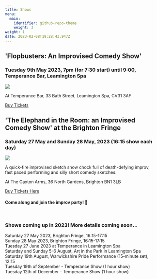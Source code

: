 ```yaml
---
title: Shows
menu:
  main:
    identifier: github-repo-theme
    weight: 3
weight: 1
date: 2023-02-08T19:28:43.947Z
---
```

## 'Flopbusters: An Improvised Comedy Show'

### Tuesday 9th May 2023, 7pm (for 7:30 start) until 9:00, Temperance Bar, Leamington Spa

![](https://www.brightonfringe.org/wp-content/uploads/2022/12/10-27-2022-112703-4781.jpg.webp)

At Temperance Bar, 33 Bath Street, Leamington Spa,  CV31 3AF

[B﻿uy Tickets](https://www.eventbrite.co.uk/e/flopbusters-improvised-comedy-tickets-607660608237)

## 'The Elephand in the Room: an Improvised Comedy Show' at the Brighton Fringe

### Saturday 27 May and Sunday 28 May, 2023 (16:15 show each day)

![](/uploads/rai-leigh-kate-ben.jpg)

A quick-fire improvised sketch show chock full of death-defying improv, fast paced performing and silly short comedy sketches.

At The Caxton Arms, 36 North Gardens, Brighton BN1 3LB

[Buy Tickets Here](https://www.brightonfringe.org/events/the-elephant-in-the-room-an-improvised-comedy-show/)

#### Come along and join the improv party! 🎉 <br><br><br>

### S﻿hows coming up in 2023! More details coming soon...

Saturday 27 May 2023, Brighton Fringe, 16:15-17:15\
Sunday 28 May 2023, Brighton Fringe, 16:15-17:15\
T﻿uesday 27 June 2023 at Temperance in Leamington Spa\
S﻿aturday and Sunday 5-6 August, Art in the Park in Leamington Spa\
Saturday 19th August, Warwickshire Pride Performance (15-minute set), 12:15\
Tuesday 19th of September - Temperance Show (1 hour show)\
Tuesday 12th of December - Temperance Show (1 hour show)